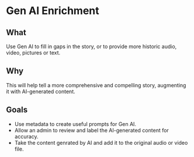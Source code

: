 # Gen AI Enrichment
## What  

Use Gen AI to fill in gaps in the story, or to provide more historic audio, video, pictures or text.

## Why

This will help tell a more comprehensive and compelling story, augmenting it with AI-generated content.

## Goals

* Use metadata to create useful prompts for Gen AI.
* Allow an admin to review and label the AI-generated content for accuracy.
* Take the content genrated by AI and add it to the original audio or video file.
